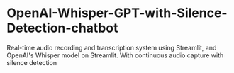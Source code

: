 # OpenAI-Whisper-GPT-with-Silence-Detection-chatbot
Real-time audio recording and transcription system using Streamlit, and OpenAI's Whisper model on Streamlit. With continuous audio capture with silence detection
